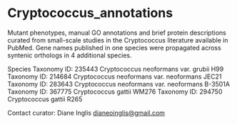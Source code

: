 # Cryptococcus_annotations

Mutant phenotypes, manual GO annotations and brief protein descriptions curated from small-scale studies in the Cryptococcus literature available in PubMed. Gene names published in one species were propagated across syntenic orthologs in 4 additional species.

Species
Taxonomy ID: 235443   Cryptococcus neoformans var. grubii H99
Taxonomy ID: 214684   Cryptococcus neoformans var. neoformans JEC21
Taxonomy ID: 283643   Cryptococcus neoformans var. neoformans B-3501A
Taxonomy ID: 367775   Cryptococcus gattii WM276
Taxonomy ID: 294750   Cryptococcus gattii R265                

Contact curator: Diane Inglis
dianeoinglis@gmail.com
